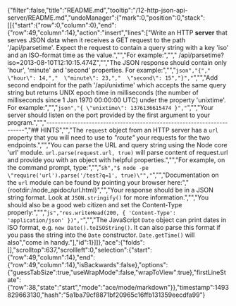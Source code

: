 {"filter":false,"title":"README.md","tooltip":"/12-http-json-api-server/README.md","undoManager":{"mark":0,"position":0,"stack":[[{"start":{"row":0,"column":0},"end":{"row":49,"column":14},"action":"insert","lines":["Write an HTTP **server** that serves JSON data when it receives a GET request to the path '/api/parsetime'. Expect the request to contain a query string with a key 'iso' and an ISO-format time as the value.","","For example:","","  /api/parsetime?iso=2013-08-10T12:10:15.474Z","","The JSON response should contain only 'hour', 'minute' and 'second' properties. For example:","","```json","{","  \"hour\": 14,","  \"minute\": 23,","  \"second\": 15","}","```","","Add second endpoint for the path '/api/unixtime' which accepts the same query string but returns UNIX epoch time in milliseconds (the number of milliseconds since 1 Jan 1970 00:00:00 UTC) under the property 'unixtime'. For example:","","```json","{ \"unixtime\": 1376136615474 }","```","","Your server should listen on the port provided by the first argument to your program.","","----------------------------------------------------------------------","## HINTS","","The `request` object from an HTTP server has a `url` property that you will need to use to *\"route\"* your requests for the two endpoints.","","You can parse the URL and query string using the Node core 'url' module. `url.parse(request.url, true)` will parse content of request.url and provide you with an object with helpful properties.","","For example, on the command prompt, type:","","```sh","$ node -pe \"require('url').parse('/test?q=1', true)\"","```","","Documentation on the `url` module can be found by pointing your browser here:","  {rootdir:/node_apidoc/url.html}","","Your response should be in a JSON string format. Look at `JSON.stringify()` for more information.","","You should also be a good web citizen and set the Content-Type properly:","","```js","res.writeHead(200, { 'Content-Type': 'application/json' })","```","","The JavaScript `Date` object can print dates in ISO format, e.g. `new Date().toISOString()`. It can also parse this format if you pass the string into the `Date` constructor. `Date.getTime()` will also","come in handy."],"id":1}]]},"ace":{"folds":[],"scrolltop":637,"scrollleft":0,"selection":{"start":{"row":49,"column":14},"end":{"row":49,"column":14},"isBackwards":false},"options":{"guessTabSize":true,"useWrapMode":false,"wrapToView":true},"firstLineState":{"row":38,"state":"start","mode":"ace/mode/markdown"}},"timestamp":1493829663130,"hash":"5a1ba79cf8871bf20965c16ffb131359eecdfa99"}
